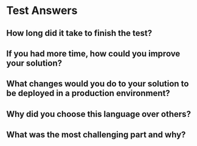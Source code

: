 # Test Answers

## How long did it take to finish the test?

## If you had more time, how could you improve your solution?

## What changes would you do to your solution to be deployed in a production environment?

## Why did you choose this language over others?

## What was the most challenging part and why?